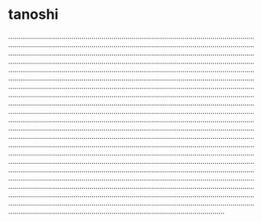 # tanoshi

.........................................................................................................................................................................................................................................................................................................................................................................................................................................................................................................................................................................................................................................................................................................................................................................................................................................................................................................................................................................................................................................................................................................................................................................................................................................................................................................................................................................................................................................................................................................................................................................................................................................................................................................................................................................................................................................................................................................................................................................................................................................................................................................................................................................................................................................................................................................................................................................................................................................................................................................................................................................................................................................................................................................................................................................................................................